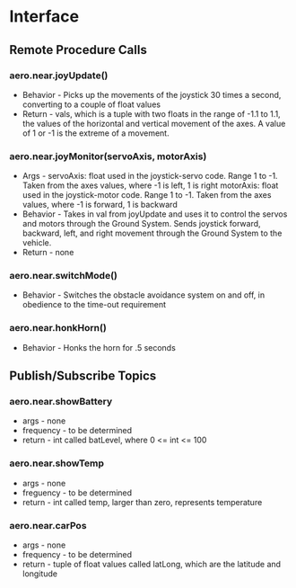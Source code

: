 # Interface
<!-- Don't delete comments until AFTER you address them! -->

## Remote Procedure Calls
<!-- All of these need to have returns specified, just say None if there are none -->

<!-- What makes joyUpdate distinct from joyMonitor? Do these need to be separate? -->
### aero.near.joyUpdate()
* Behavior - Picks up the movements of the joystick 30 times a second, converting to a couple of float values
* Return - vals, which is a tuple with two floats in the range of -1.1 to 1.1, the values of the horizontal and vertical movement of the axes. A value of 1 or -1 is the extreme of a movement.

### aero.near.joyMonitor(servoAxis, motorAxis)
* Args - servoAxis: float used in the joystick-servo code. Range 1 to -1. Taken from the axes values, where -1 is left, 1 is right
		 motorAxis: float used in the joystick-motor code. Range 1 to -1. Taken from the axes values, where -1 is forward, 1 is backward
* Behavior - Takes in val from joyUpdate and uses it to control the servos and motors through the Ground System.
Sends joystick forward, backward, left, and right movement through the Ground System to the vehicle. 
* Return - none

### aero.near.switchMode()
<!-- Is this actually "on and off" or just off? What happens if sent multiple times quickly? -->
* Behavior - Switches the obstacle avoidance system on and off, in obedience to the time-out requirement

### aero.near.honkHorn()
<!-- Describe only the behavior of this call. Not the obstacle... -->
* Behavior - Honks the horn for .5 seconds

## Publish/Subscribe Topics
<!-- The PubSub components need a different format:
	###Name of topic ("offical" name)
	* Data type, range
	* Frequency of updates -->

### aero.near.showBattery
* args - none
* frequency - to be determined
* return - int called batLevel, where 0 <= int <= 100

### aero.near.showTemp
* args - none
* freguency - to be determined
* return - int called temp, larger than zero, represents temperature

### aero.near.carPos
* args - none
* frequency - to be determined
* return - tuple of float values called latLong, which are the latitude and longitude